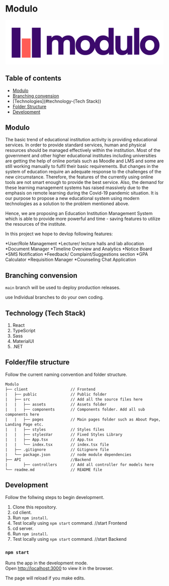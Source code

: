 # Modulo
![Algorithm schema](./client/src/assets/img/LogoModulo.png)

## Table of contents
* [Modulo](#modulo)
* [Branching convension](#branching-convension)
* [Technologies](#technology-(Tech Stack))
* [Folder Structure](#folder/file-structure)
* [Development](#development)

## Modulo
The basic trend of educational institution activity is providing educational services. In order to provide standard services, human and physical resources should be managed effectively within the institution. Most of the government and other higher educational institutes including universities are getting the help of online portals such as Moodle and LMS and some are still working manually to fulfil their basic requirements. But changes in the system of education require an adequate response to the challenges of the new circumstance. Therefore, the features of the currently using online tools are not smart enough to provide the best service. Also, the demand for these learning management systems has raised massively due to the emphasis on remote learning during the Covid-19 pandemic situation. It is our purpose to propose a new educational system using modern technologies as a solution to the problem mentioned above. 

Hence, we are proposing an Education Institution Management System which is able to provide more powerful and time - saving features to utilize the resources of the institute. 

In this project we hope to devlop following features:

 *User/Role Management 
 *Lecturer/ lecture halls and lab allocation 
 *Document Manager 
 *Timeline Overview and Analytics 
 *Notice Board 
 *SMS Notification 
 *Feedback/ Complaint/Suggestions section 
 *GPA Calculator 
 *Requisition Manager 
 *Counseling Chat Application 


## Branching convension

`main` branch will be used to deploy production releases.

 use Individual branches to do your own coding.
## Technology (Tech Stack)

1. React
1. TypeScript
1. Sass
1. MaterialUI
1. .NET

## Folder/file structure

Follow the current naming convention and folder structure.

```
Modulo
├── client                   // Frontend
|   ├── public               // Public folder
|   ├── src                  // Add all the source files here
| 	|   ├── assets           // Assets folder
| 	|   ├── components       // Components folder. Add all sub components here
|	|   ├── pages            // Main pages folder such as About Page, Landing Page etc.
| 	|   ├── styles           // Styles files
| 	|   ├── stylesVar        // Fixed Styles Library 
|	|   ├── App.tsx          // App.tsx
| 	|   └── index.tsx        // index.tsx file
|   ├── .gitignore           // Gitignore file
|   └── package.json         // node module dependencies
├── API                      //Backend
|       ├── controllers      // Add all controller for models here
└── readme.md                // README file
```

## Development

Follow the follwing steps to begin development.

1. Clone this repository.
1. cd client.
1. Run `npm install`.
1. Test locally using `npm start` command. //start Frontend 
1. cd server. 
1. Run `npm install`.
1. Test locally using `npm start` command. //start Backend 

### `npm start`

Runs the app in the development mode.\
Open [http://localhost:3000](http://localhost:3000) to view it in the browser.

The page will reload if you make edits.